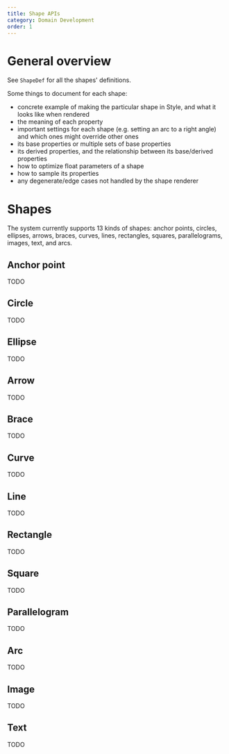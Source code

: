 ```yaml
---
title: Shape APIs
category: Domain Development
order: 1
---
```


# General overview

See `ShapeDef` for all the shapes' definitions.

Some things to document for each shape:
* concrete example of making the particular shape in Style, and what it looks like when rendered
* the meaning of each property
* important settings for each shape (e.g. setting an arc to a right angle) and which ones might override other ones
* its base properties or multiple sets of base properties
* its derived properties, and the relationship between its base/derived properties
* how to optimize float parameters of a shape
* how to sample its properties
* any degenerate/edge cases not handled by the shape renderer

# Shapes

The system currently supports 13 kinds of shapes: anchor points, circles, ellipses, arrows, braces, curves, lines, rectangles, squares, parallelograms, images, text, and arcs.

## Anchor point

TODO

## Circle

TODO

## Ellipse

TODO

## Arrow

TODO

## Brace

TODO

## Curve

TODO

## Line

TODO

## Rectangle

TODO

## Square

TODO

## Parallelogram

TODO

## Arc

TODO

## Image

TODO

## Text

TODO
